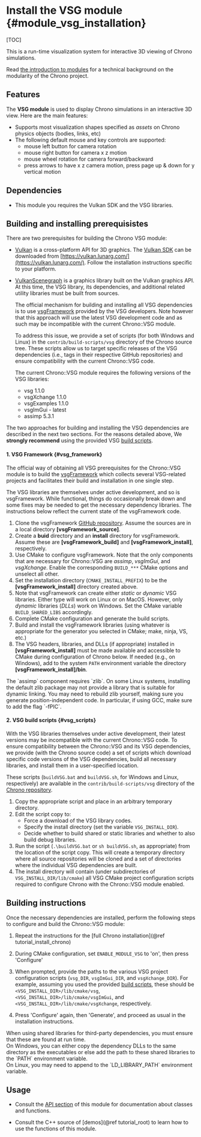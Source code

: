 Install the VSG module {#module_vsg_installation}
==========================

[TOC]

This is a run-time visualization system for interactive 3D viewing of Chrono simulations.

Read [the introduction to modules](modularity.html) for a technical background on the modularity of the Chrono project.


## Features

The **VSG module** is used to display Chrono simulations in an interactive 3D view.
Here are the main features:

- Supports most visualization shapes specified as _assets_ on Chrono physics objects (bodies, links, etc)
- The following default mouse and key controls are supported:
	- mouse left button for camera rotation
	- mouse right button for camera x z motion
	- mouse wheel rotation for camera forward/backward
	- press arrows to have x z camera motion, press page up & down for y vertical motion


## Dependencies

- This module you requires the Vulkan SDK and the VSG libraries.


## Building and installing prerequisistes

There are two prerequisites for building the Chrono VSG module:

- [Vulkan](https://www.vulkan.org/) is a cross-platform API for 3D graphics. The [Vulkan SDK](https://www.lunarg.com/vulkan-sdk/) can be downloaded from [https://vulkan.lunarg.com/](https://vulkan.lunarg.com/). Follow the installation instructions specific to your platform.

- [VulkanScenegraph](https://vsg-dev.github.io/VulkanSceneGraph) is a graphics library built on the Vulkan graphics API. At this time, the VSG library, its dependencies, and additional related utility libraries must be built from sources. 

  The official mechanism for building and installing all VSG dependencies is to use [vsgFramework](https://github.com/vsg-dev/vsgFramework) provided by the VSG developers. Note however that this approach will use the latest VSG development code and as such may be incompatible with the current Chrono::VSG module.

  To address this issue, we provide a set of scripts (for both Windows and Linux) in the `contrib/build-scripts/vsg` directory of the Chrono source tree.  These scripts allow us to target specific releases of the VSG dependencies (i.e., tags in their respective GitHub repositories) and ensure compatibility with the current Chrono::VSG code.

  The current Chrono::VSG module requires the following versions of the VSG libraries:
  - vsg 1.1.0
  - vsgXchange 1.1.0
  - vsgExamples 1.1.0
  - vsgImGui - latest
  - assimp 5.3.1

The two approaches for building and installing the VSG dependencies are described in the next two sections.
For the reasons detailed above, We **strongly recommend** using the provided VSG [build scripts](#vsg_scripts).

#### 1. VSG Framework {#vsg_framework}

The official way of obtaining all VSG prerequisites for the Chrono::VSG module is to build the [vsgFramework](https://github.com/vsg-dev/vsgFramework) which collects several VSG-related projects and facilitates their build and installation in one single step.  

The VSG libraries are themselves under active development, and so is vsgFramework. While functional, things do occasionally break down and some fixes may be needed to get the necessary dependency libraries. The instructions below reflect the current state of the vsgFramework code.

  1. Clone the vsgFramework [GitHub repository](https://github.com/vsg-dev/vsgFramework).
     Assume the sources are in a local directory **[vsgFramework_source]**.
  2. Create a **buid** directory and an **install** directory for vsgFramework. 
     Assume these are **[vsgFramework_build]** and **[vsgFramework_install]**, respectively.
  3. Use CMake to configure vsgFramework.  Note that the only components that are necessary for Chrono::VSG are *assimp*, *vsgImGui*, and *vsgXchange*. Enable the corresponding `BUILD_***` CMake options and unselect all other.
  4. Set the installation directory (`CMAKE_INSTALL_PREFIX`) to be the **[vsgFramework_install]** directory created above.
  5. Note that vsgFramework can create either *static* or *dynamic* VSG libraries.  Either type will work on Linux or on MacOS. However, only *dynamic* libraries (*DLLs*) work on Windows. Set the CMake variable `BUILD_SHARED_LIBS` accordingly.
  6. Complete CMake configuration and generate the build scripts.
  7. Build and install the vsgFramework libraries (using whatever is appropriate for the generator you selected in CMake; make, ninja, VS, etc.)
  8. The VSG headers, libraries, and DLLs (if appropriate) installed in **[vsgFramework_install]** must be made available and accessible to CMake during configuration of Chrono below.  If needed (e.g., on Windows), add to the system `PATH` environment variable the directory **[vsgFramework_install]/bin**.

  <div class="ce-warning">
  The `assimp` component requires `zlib`. 
  On some Linux systems, installing the default zlib package may not provide a library that is suitable for dynamic linking. 
  You may need to rebuild zlib yourself, making sure you generate position-independent code. 
  In particular, if using GCC, make sure to add the flag `-fPIC`.
  </div>


#### 2. VSG build scripts {#vsg_scripts}

With the VSG libraries themselves under active development, their latest versions may be incompatible with the current Chrono::VSG code. To ensure compatibility between the Chrono::VSG and its VSG dependencies, we provide (with the Chrono source code) a set of scripts which download specific code versions of the VSG dependencies, build all necessary libraries, and install them in a user-specified location.

These scripts (`buildVSG.bat` and `buildVSG.sh`, for Windows and Linux, respectively) are available in the `contrib/build-scripts/vsg` directory of the [Chrono repository](https://github.com/projectchrono/chrono/tree/main/contrib/build-scripts/vsg). 

1. Copy the appropriate script and place in an arbitrary temporary directory.
2. Edit the script copy to:
   - Force a download of the VSG library codes.
   - Specify the install directory (set the variable `VSG_INSTALL_DIR`).
   - Decide whether to build shared or static libraries and whether to also build debug libraries.
3. Run the script (`.\buildVSG.bat` or `sh buildVSG.sh`, as appropriate) from the location of the script copy. This will create a temporary directory where all source repositories will be cloned and a set of directories where the individual VSG dependencies are built.
4. The install directory will contain (under subdirectories of `VSG_INSTALL_DIR/lib/cmake`) all VSG CMake project configuration scripts required to configure Chrono with the Chrono::VSG module enabled.


## Building instructions

Once the necessary dependencies are installed, perform the following steps to configure and build the Chrono::VSG module:

1. Repeat the instructions for the [full Chrono installation](@ref tutorial_install_chrono)
   
2. During CMake configuration, set `ENABLE_MODULE_VSG` to 'on', then press 'Configure'

3. When prompted, provide the paths to the various VSG project configuration scripts (`vsg_DIR`, `vsgImGui_DIR`, and `vsgXchange_DIR`). For example, assuming you used the provided [build scripts](#vsg_scripts), these should be `<VSG_INSTALL_DIR>/lib/cmake/vsg`, `<VSG_INSTALL_DIR>/lib/cmake/vsgImGui`, and `<VSG_INSTALL_DIR>/lib/cmake/vsgXchange`, respectively.

4. Press 'Configure' again, then 'Generate', and proceed as usual in the installation instructions.

<div class="ce-warning">
When using shared libraries for third-party dependencies, you must ensure that these are found at run time.<br>
On Windows, you can either copy the dependency DLLs to the same directory as the executables or else add the path to these shared libraries to the `PATH` environment variable.<br>
On Linux, you may need to append to the `LD_LIBRARY_PATH` environment variable.
</div>

## Usage

- Consult the [API section](group__vsg__module.html) of this module for documentation about classes and functions.

- Consult the C++ source of [demos](@ref tutorial_root) to learn how to use the functions of this module.
